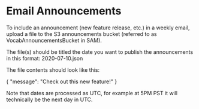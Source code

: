 # Email Announcements

To include an announcement (new feature release, etc.) in a weekly email, upload a file to the S3 announcements bucket (referred to as VocabAnnouncementsBucket in SAM). 

The file(s) should be titled the date you want to publish the announcements in this format: 2020-07-10.json

The file contents should look like this:

{
  "message": "Check out this new feature!"
}

Note that dates are processed as UTC, for example at 5PM PST it will technically be the next day in UTC.